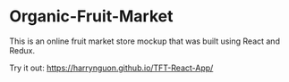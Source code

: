 # Organic-Fruit-Market

This is an online fruit market store mockup that was built using React and Redux.

Try it out: https://harrynguon.github.io/TFT-React-App/
